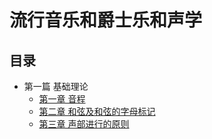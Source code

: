 # 流行音乐和爵士乐和声学

## 目录

- 第一篇 基础理论
  - [第一章 音程](chapter1.md)
  - [第二章 和弦及和弦的字母标记](chapter2.md)
  - [第三章 声部进行的原则](chapter3.md)